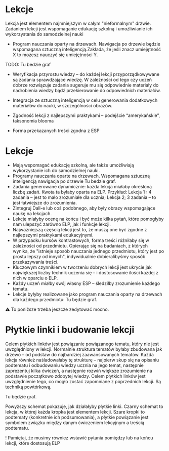 # Lekcje
Lekcja jest elementem najmniejszym w całym "nieformalnym" drzwie. Zadaniem lekcji jest wspomaganie edukację szkolną i umożliwianie ich wykorzystania do samodzielnej nauki
* Program nauczania oparty na drzewach. Nawigacja po drzewie będzie wspomagana sztuczną inteligencją.Zakłada, że jeśli znacz umiejętność X to możesz nauczyć się umiejętności Y.

TODO: Tu bedzie graf

* Weryfikacja przyrostu wiedzy – do każdej lekcji przyporządkowywane są zadania sprawdzające wiedzę.
W zależności od tego czy uczeń dobrze rozwiązuje zadania sugeruje mu się odpowiednie materiały do nadrobienia wiedzy bądź przekierowanie do odpowiednich materiałów.

* Integracja ze sztuczną inteligencją w celu generowania dodatkowych materiałów do nauki, w szczególności obrazów.

* Zgodność lekcji z najlepszymi praktykami – podejście “amerykańskie”, taksonomia blooma

* Forma przekazanych treści zgodna z ESP

# Lekcje
* Mają wspomagać edukację szkolną, ale także umożliwiają wykorzystanie ich do samodzielnej nauki.
* Programy nauczania oparte na drzewach. Wspomagana sztuczną inteligencją nawigacja po drzewie
Tu bedzie graf.
* Zadania generowane dynamicznie: każda lekcja miałaby określoną liczbę zadań. Kwota ta byłaby oparta na ELP. Przykład: Lekcja 1 : 4 zadania – jest to mało zrozumiałe dla ucznia; Lekcja 2; 3 zadania – to jest łatwiejsze do zrozumienia.
* Zintegruj Dall-e lub coś podobnego, aby były obrazy wspomagające naukę na lekcjach.
* Lekcje miałyby ocenę na końcu i być może kilka pytań, które pomogłyby nam ulepszyć zarówno ELP, jak i funkcje lekcji.
* Najważniejszą częścią lekcji jest to, że muszą one być zgodne z najlepszymi praktykami edukacyjnymi.
* W przypadku kursów kontrastowych, forma treści różniłaby się w zależności od przedmiotu. Opierając się na badaniach, z których wynika, że "istnieje sposób nauczania jednego przedmiotu, który jest po prostu lepszy od innych", indywidualnie dobieralibyśmy sposób przekazywania treści.
* Kluczowym czynnikiem w tworzeniu dobrych lekcji jest ukrycie jak największej liczby technik uczenia się – i dostosowanie ilości każdej z nich w oparciu o ELP.
* Każdy uczeń miałby swój własny ESP – śledziłby zrozumienie każdego tematu.
* Lekcje byłyby realizowane jako program nauczania oparty na drzewach dla każdego przedmiotu:
Tu będzie graf.

:warning: To poniższe trzeba jeszcze zedytować mocno.


# Płytkie linki i budowanie lekcji
Celem płytkich linków jest powiązanie powiązanego tematu, który nie jest uwzględniony w lekcji. Normalnie struktura tematów byłaby zbudowana jak drzewo – od podstaw do najbardziej zaawansowanych tematów. Każda lekcja również naśladowałaby tę strukturę – najpierw skup się na opisaniu podtematu i odbudowaniu wiedzy ucznia na jego temat, następnie zaprezentuj kilka ćwiczeń, a następnie rozwiń większe zrozumienie na podstawie początkowo zdobytej wiedzy. Celem płytkich linków jest uwzględnienie tego, co mogło zostać zapomniane z poprzednich lekcji. Są techniką powtórkową.

Tu będzie graf.

Powyższy schemat pokazuje, jak działałyby płytkie linki. Czarny schemat to lekcja, w której każda kropka jest elementem lekcji. Szare kropki to podtematy (konkretnie ich podsumowania), a płytkie powiązanie jest symbolem związku między danym ćwiczeniem lekcyjnym a treścią podtematu.

! Pamiętaj, że musimy również wstawić pytania pomiędzy lub na końcu lekcji, które dostosują ELP
